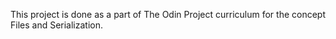 This project is done as a part of The Odin Project curriculum for the concept Files and Serialization. 